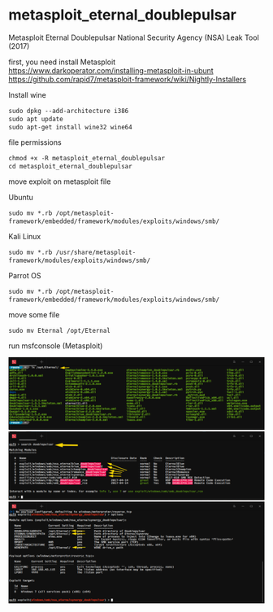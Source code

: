 # metasploit_eternal_doublepulsar
Metasploit Eternal Doublepulsar National Security Agency (NSA) Leak Tool (2017)

first, you need install Metasploit<br>
<a href="https://www.darkoperator.com/installing-metasploit-in-ubunt">https://www.darkoperator.com/installing-metasploit-in-ubunt</a><br>
<a href="https://github.com/rapid7/metasploit-framework/wiki/Nightly-Installers">https://github.com/rapid7/metasploit-framework/wiki/Nightly-Installers</a>

Install wine
```
sudo dpkg --add-architecture i386
sudo apt update
sudo apt-get install wine32 wine64
```

file permissions
```
chmod +x -R metasploit_eternal_doublepulsar
cd metasploit_eternal_doublepulsar
```


move exploit on metasploit file

Ubuntu
```
sudo mv *.rb /opt/metasploit-framework/embedded/framework/modules/exploits/windows/smb/
```

Kali Linux
```
sudo mv *.rb /usr/share/metasploit-framework/modules/exploits/windows/smb/
```

Parrot OS
```
sudo mv *.rb /opt/metasploit-framework/embedded/framework/modules/exploits/windows/smb/
```
move some file
```
sudo mv Eternal /opt/Eternal
```
run msfconsole (Metasploit)

<img src="https://github.com/rouze-d/metasploit_eternal_doublepulsar/blob/main/screenshot/01.png">
<img src="https://github.com/rouze-d/metasploit_eternal_doublepulsar/blob/main/screenshot/02.png">
<img src="https://github.com/rouze-d/metasploit_eternal_doublepulsar/blob/main/screenshot/03.png">
